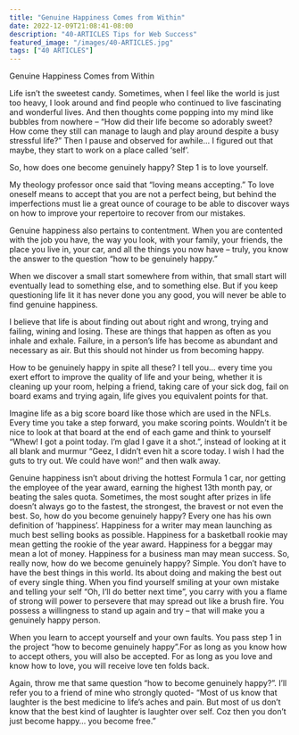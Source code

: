 ```yaml
---
title: "Genuine Happiness Comes from Within"
date: 2022-12-09T21:08:41-08:00
description: "40-ARTICLES Tips for Web Success"
featured_image: "/images/40-ARTICLES.jpg"
tags: ["40 ARTICLES"]
---
```


Genuine Happiness Comes from Within

Life isn’t the sweetest candy. Sometimes, when I feel like the world is just too heavy, I look around and find people who continued to live fascinating and wonderful lives. And then thoughts come popping into my mind like bubbles from nowhere – “How did their life become so adorably sweet? How come they still can manage to laugh and play around despite a busy stressful life?”  Then I pause and observed for awhile… I figured out that maybe, they start to work on a place called ‘self’.

So, how does one become genuinely happy? Step 1 is to love yourself. 

My theology professor once said that “loving means accepting.”  To love oneself means to accept that you are not a perfect being, but behind the imperfections must lie a great ounce of courage to be able to discover ways on how to improve your repertoire to recover from our mistakes. 

Genuine happiness also pertains to contentment. When you are contented with the job you have, the way you look, with your family, your friends, the place you live in, your car, and all the things you now have – truly, you know the answer to the question “how to be genuinely happy.”

When we discover a small start somewhere from within, that small start will eventually lead to something else, and to something else. But if you keep questioning life lit it has never done you any good, you will never be able to find genuine happiness.

I believe that life is about finding out about right and wrong, trying and failing, wining and losing. These are things that happen as often as you inhale and exhale. Failure, in a person’s life has become as abundant and necessary as air. But this should not hinder us from becoming happy.

How to be genuinely happy in spite all these? I tell you… every time you exert effort to improve the quality of life and your being, whether it is cleaning up your room, helping a friend, taking care of your sick dog, fail on board exams and trying again, life gives you equivalent points for that. 

Imagine life as a big score board like those which are used in the NFLs. Every time you take a step forward, you make scoring points. Wouldn’t it be nice to look at that board at the end of each game and think to yourself “Whew! I got a point today. I’m glad I gave it a shot.”, instead of looking at it all blank and murmur “Geez, I didn’t even hit a score today. I wish I had the guts to try out. We could have won!” and then walk away.

Genuine happiness isn’t about driving the hottest Formula 1 car, nor getting the employee of the year award, earning the highest 13th month pay, or beating the sales quota. Sometimes, the most sought after prizes in life doesn’t always go to the fastest, the strongest, the bravest or not even the best. So, how do you become genuinely happy?  Every one has his own definition of ‘happiness’. Happiness for a writer may mean launching as much best selling books as possible. Happiness for a basketball rookie may mean getting the rookie of the year award. Happiness for a beggar may mean a lot of money. Happiness for a business man may mean success. So, really now, how do we become genuinely happy? Simple. You don’t have to have the best things in this world. Its about doing and making the best out of every single thing. When you find yourself smiling at your own mistake and telling your self “Oh, I’ll do better next time”, you carry with you a flame of strong will power to persevere that may spread out like a brush fire. You possess a willingness to stand up again and try – that will make you a genuinely happy person. 

When you learn to accept yourself and your own faults. You pass step 1 in the project “how to become genuinely happy”.For as long as you know how to accept others, you will also be accepted. For as long as you love and know how to love, you will receive love ten folds back.

Again, throw me that same question “how to become genuinely happy?”. I’ll refer you to a friend of mine who strongly quoted- “Most of us know that laughter is the best medicine to life’s aches and pain. But most of us don’t know that the best kind of laughter is laughter over self. Coz then you don’t just become happy… you become free.”





